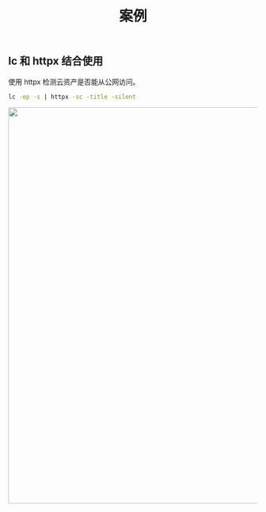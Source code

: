 ﻿---
title: 案例
---

## lc 和 httpx 结合使用

使用 httpx 检测云资产是否能从公网访问。

```sh
lc -ep -s | httpx -sc -title -silent
```

<div align=center><img width="800" src="/img/2000000028.png"></div></br>


<Vssue />

<script>
export default {
    mounted () {
      this.$page.lastUpdated = "2024 年 4 月 27 日"
    }
  }
</script>
